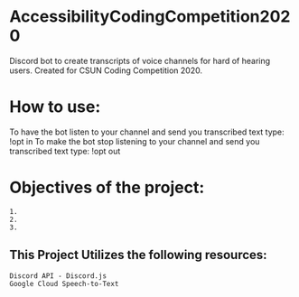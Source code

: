 # AccessibilityCodingCompetition2020
Discord bot to create transcripts of voice channels for hard of hearing users. Created for CSUN Coding Competition 2020.

# How to use:
To have the bot listen to your channel and send you transcribed text type: !opt in
To make the bot stop listening to your channel and send you transcribed text type: !opt out

# Objectives of the project:
```
1.
2.
3.
```

## This Project Utilizes the following resources:
```
Discord API - Discord.js
Google Cloud Speech-to-Text
```
